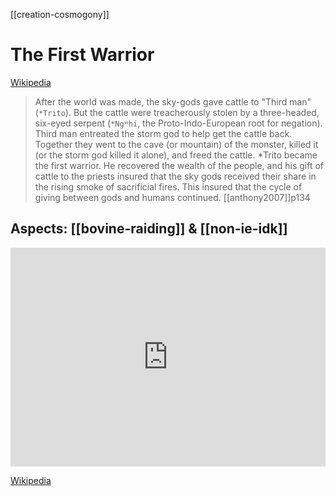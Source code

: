 [[creation-cosmogony]]

# The First Warrior
[Wikipedia](https://en.wikipedia.org/wiki/Indo-European_cosmogony#First_Warrior)

> After the world was made, the sky-gods gave cattle to "Third man" (`*Trito`). But the cattle were treacherously stolen by a three-headed, six-eyed serpent (`*Ngʷhi`, the Proto-Indo-European root for negation). Third man entreated the storm god to help get the cattle back. Together they went to the cave (or mountain) of the monster, killed it (or the storm god killed it alone), and freed the cattle. *Trito became the first warrior. He recovered the wealth of the people, and his gift of cattle to the priests insured that the sky gods received their share in the rising smoke of sacrificial fires. This insured that the cycle of giving between gods and humans continued.
> [[anthony2007]]p134

## Aspects: [[bovine-raiding]] & [[non-ie-idk]]
<iframe width="100%" height="350" frameborder="0" allow="accelerometer; autoplay; clipboard-write; encrypted-media; gyroscope; picture-in-picture" allowfullscreen src="https://en.wikipedia.org/wiki/Indo-European_cosmogony#Cattle_raiding_myth"></iframe>

[Wikipedia](https://en.wikipedia.org/wiki/Indo-European_cosmogony#Cattle-raiding_myth)